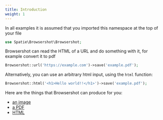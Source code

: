 ```yaml
---
title: Introduction
weight: 1
---
```


In all examples it is assumed that you imported this namespace at the top of your file

```php
use Spatie\Browsershot\Browsershot;
```

Browsershot can read the HTML of a URL and do something with it, for example convert it to pdf

```php
Browsershot::url('https://example.com')->save('example.pdf');
```

Alternatively, you can  use an arbitrary html input, using the `html` function:

```php
Browsershot::html('<h1>Hello world!!</h1>')->save('example.pdf');
```

Here are the things that Browsershot can produce for you:

- [an image](/docs/browsershot/v4/usage)
- [a PDF](/docs/browsershot/v4/usage)
- [HTML](/docs/browsershot/v4/usage)
